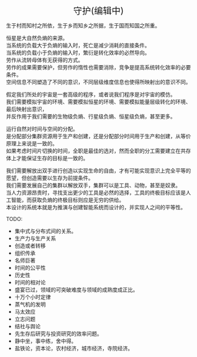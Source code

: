 <center><font size=5>守护(编辑中)</font></center>

生于村而知村之所依，生于乡而知乡之所据，生于国而知国之所重。<br/>



恒星是大自然负熵的来源。<br/>
当系统的负载大于负熵的输入时，死亡是减少消耗的直接条件。<br/>
当系统的负载小于负熵的输入时，繁衍是转化效率的必然导向。<br/>
劳作从流转母体有无获得的方式。<br/>
劳作的成果需要保护，但劳作的惰性也需要消除，竞争是提高系统转化效率的必要条件。<br/>
空间信息不同塑造了不同的意识，不同层级维度信息也使得所映射出的意识不同。<br/>

假定我们所处的宇宙是一套高级的程序，或者说我们程序是对宇宙的模仿。<br/>
我们需要模拟宇宙的环境、需要模拟恒星的环境、需要模拟能量层级转化的环境、最后映射出意识，<br/>
并反作用于我们需要的生物级负熵、行星级负熵、恒星级负熵，甚至更多。<br/>

运行自然对时间与空间的分配。<br/>
是分配部分集群资源用于生产和创建，还是分配部分时间用于生产和创建，从等价原理上来说是一致的。<br/>
如果考虑时间片切换的时间，全职是最佳的选对，然而全职的分工需要建立在共存体上才能保证生存的目标是一致的。<br/>

我们需要解放出双手进行创造以实现生命的自由，才有可能实现意识上完全平等的愿望，但创造需要以生存为前提条件。<br/>
我们需要发展自己的集群以解放双手，集群可以是工具、动物，甚至是奴隶。<br/>
当人力资源昂贵时，寻找支出更少的工具是必然的选择，工具的终极目标应该是人工智能，而获取负熵的终极目标则应是无穷的供给。<br/>
本设计的系统本就是为推演与创建智能系统而设计的，并实现人之间的平等性。<br/>



TODO: 
* 集中式与分布式间的关系。
* 生产力与生产关系
* 创造或者转移
* 组织传承
* 名师巨著
* 时间的公平性
* 历史性
* 时间的相对论
* 盛宴已过，领域的可突破难度与领域的成熟度成正比。
* 十万个小时定律
* 蒸气机的发明
* 马太效应
* 立志问题
* 结社与舆论
* 先生存后研究与投资研究的效率问题。
* 静中坐，事中练，舍中得。
* 盐铁论，资本论，农村经济，城市经济，寺院经济。
